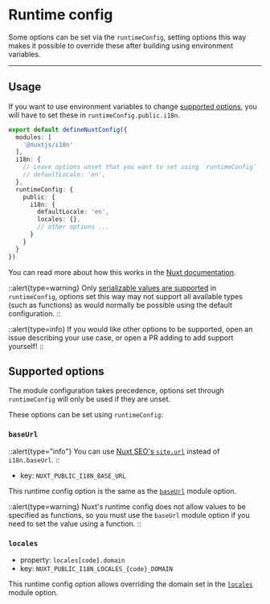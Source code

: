 # Runtime config

Some options can be set via the `runtimeConfig`, setting options this way makes it possible to override these after building using environment variables.

---

## Usage

If you want to use environment variables to change [supported options](#supported-options), you will have to set these in `runtimeConfig.public.i18n`.

```ts {}[nuxt.config.ts]
export default defineNuxtConfig({
  modules: [
    '@nuxtjs/i18n'
  ],
  i18n: {
    // Leave options unset that you want to set using `runtimeConfig`
    // defaultLocale: 'en',
  },
  runtimeConfig: {
    public: {
      i18n: {
        defaultLocale: 'en',
        locales: {},
        // other options ...
      }
    }
  }
})
```

You can read more about how this works in the [Nuxt documentation](https://nuxt.com/docs/guide/going-further/runtime-config#environment-variables).


::alert{type=warning}
Only [serializable values are supported](https://nuxt.com/docs/guide/going-further/runtime-config#serialization) in `runtimeConfig`, options set this way may not support all available types (such as functions) as would normally be possible using the default configuration.
::

::alert{type=info}
If you would like other options to be supported, open an issue describing your use case, or open a PR adding to add support yourself!
::


## Supported options
The module configuration takes precedence, options set through `runtimeConfig` will only be used if they are unset.

These options can be set using `runtimeConfig`:

### `baseUrl`

::alert{type="info"}
You can use [Nuxt SEO's `site.url`](https://nuxtseo.com/site-config) instead of `i18n.baseUrl`.
::

* key: `NUXT_PUBLIC_I18N_BASE_URL`

This runtime config option is the same as the [`baseUrl`](./routing#baseUrl) module option.

::alert{type=warning}
Nuxt's runtime config does not allow values to be specified as functions, so you must use the `baseUrl` module option if you need to set the value using a function.
::

### `locales`
* property: `locales[code].domain`
* key: `NUXT_PUBLIC_I18N_LOCALES_{code}_DOMAIN`

This runtime config option allows overriding the domain set in the [`locales`](./routing#locales) module option.
